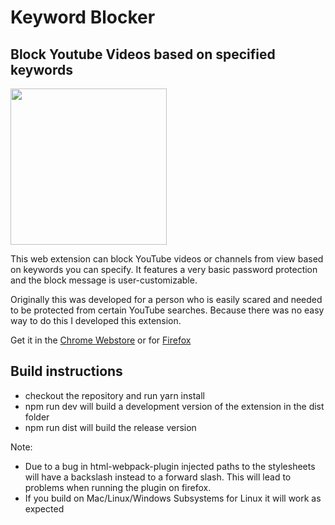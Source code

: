 # Keyword Blocker

## Block Youtube Videos based on specified keywords

<img src="keywordblocker.png" width="250px" height="250px">

This web extension can block YouTube videos or channels from view based on keywords you can specify.
It features a very basic password protection and the block message is user-customizable.

Originally this was developed for a person who is easily scared and needed to be protected from certain YouTube searches. Because there was no easy way to do this I developed this extension.

Get it in the [Chrome Webstore](https://chrome.google.com/webstore/detail/keyword-blocker/pbgacppomjfpheddhifkdkklddnolnpg)
or for [Firefox](https://addons.mozilla.org/en-US/firefox/addon/keyword-blocker/)

## Build instructions

-   checkout the repository and run yarn install
-   npm run dev will build a development version of the extension in the dist folder
-   npm run dist will build the release version

Note:

-   Due to a bug in html-webpack-plugin injected paths to the stylesheets will have a backslash instead to a forward slash. This will lead to problems when running the plugin on firefox.
-   If you build on Mac/Linux/Windows Subsystems for Linux it will work as expected
